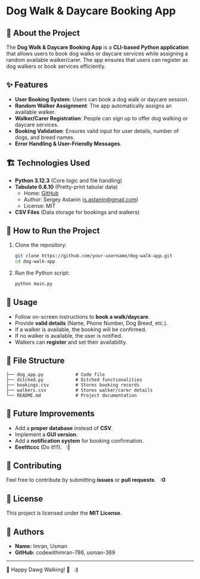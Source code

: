 # Dog Walk & Daycare Booking App

## 🐶 About the Project

The **Dog Walk & Daycare Booking App** is a **CLI-based Python application** that allows users to book dog walks or daycare services while assigning a random available walker/carer. The app ensures that users can register as dog walkers or book services efficiently.

## ✨ Features

- **User Booking System**: Users can book a dog walk or daycare session.
- **Random Walker Assignment**: The app automatically assigns an available walker.
- **Walker/Carer Registration**: People can sign up to offer dog walking or daycare services.
- **Booking Validation**: Ensures valid input for user details, number of dogs, and breed names.
- **Error Handling & User-Friendly Messages**.

## 🏗️ Technologies Used

- **Python 3.12.3** (Core logic and file handling)
- **Tabulate 0.8.10** (Pretty-print tabular data)
  - Home: [GitHub](https://github.com/astanin/python-tabulate)
  - Author: Sergey Astanin ([s.astanin@gmail.com](mailto\:s.astanin@gmail.com))
  - License: MIT
- **CSV Files** (Data storage for bookings and walkers)

## 🚀 How to Run the Project

1. Clone the repository:
   ```sh
   git clone https://github.com/your-username/dog-walk-app.git
   cd dog-walk-app
   ```
2. Run the Python script:
   ```sh
   python main.py
   ```

## 📌 Usage

- Follow on-screen instructions to **book a walk/daycare**.
- Provide **valid details** (Name, Phone Number, Dog Breed, etc.).
- If a walker is available, the booking will be confirmed.
- If no walker is available, the user is notified.
- Walkers can **register** and set their availability.

## 📜 File Structure

```
├── dog_app.py            # Code file
├── ditched.py            # Ditched functionalities
├── bookings.csv          # Stores booking records
├── walkers.csv           # Stores walker/carer details
└── README.md             # Project documentation
```

## 📌 Future Improvements

- Add a **proper database** instead of **CSV**.
- Implement a **GUI version**.
- Add a **notification system** for booking confirmation.
- **Eeetttccc** (Do it!!!).   **:|**

## 🤝 Contributing

Feel free to contribute by submitting **issues** or **pull requests**.   **:0**

## 📜 License

This project is licensed under the **MIT License**.

## 👤 Authors

- **Name:** Imran, Usman
- **GitHub:** codewithimran-786, usman-369

---

🐾 Happy Dawg Walking! 🐾   **:)**

